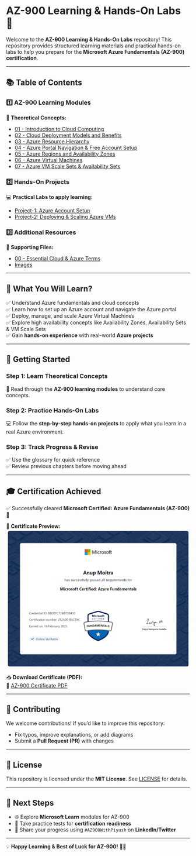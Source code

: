 # **AZ-900 Learning & Hands-On Labs** 🚀  

Welcome to the **AZ-900 Learning & Hands-On Labs** repository! This repository provides structured learning materials and practical hands-on labs to help you prepare for the **Microsoft Azure Fundamentals (AZ-900) certification**.  

---

## 📚 **Table of Contents**  
### **1️⃣ AZ-900 Learning Modules**  
📖 **Theoretical Concepts:**  
- [01 - Introduction to Cloud Computing](01-introduction-to-cloud-computing.md)  
- [02 - Cloud Deployment Models and Benefits](02-cloud-deployment-models-and-benefits.md)  
- [03 - Azure Resource Hierarchy](03-azure-resource-hierarchy.md)  
- [04 - Azure Portal Navigation & Free Account Setup](04-azure-portal-setup.md)  
- [05 - Azure Regions and Availability Zones](05-azure-regions-availability-zones.md)  
- [06 - Azure Virtual Machines](06-azure-virtual-machines.md)  
- [07 - Azure VM Scale Sets & Availability Sets](07-azure-vmss-availability-sets.md)  

### **2️⃣ Hands-On Projects**  
💻 **Practical Labs to apply learning:**  
- [Project-1: Azure Account Setup](Projects_HandsOn/Project-1_Azure-Account-Setup.md)  
- [Project-2: Deploying & Scaling Azure VMs](Projects_HandsOn/Project-2_Deploying-Scaling-Azure-VMs.md)  

### **3️⃣ Additional Resources**  
📂 **Supporting Files:**  
- [00 - Essential Cloud & Azure Terms](00-glossary.md)  
- [Images](images/)  

---

## 🎯 **What You Will Learn?**  
✅ Understand Azure fundamentals and cloud concepts  
✅ Learn how to set up an Azure account and navigate the Azure portal  
✅ Deploy, manage, and scale Azure Virtual Machines  
✅ Explore high availability concepts like Availability Zones, Availability Sets & VM Scale Sets  
✅ Gain **hands-on experience** with real-world **Azure projects**  

---

## 🚀 **Getting Started**  
### **Step 1: Learn Theoretical Concepts**  
📖 Read through the **AZ-900 learning modules** to understand core concepts.  

### **Step 2: Practice Hands-On Labs**  
💻 Follow the **step-by-step hands-on projects** to apply what you learn in a real Azure environment.  

### **Step 3: Track Progress & Revise**  
✅ Use the glossary for quick reference  
✅ Review previous chapters before moving ahead  

---

## 🎓 **Certification Achieved**  
✅ Successfully cleared **Microsoft Certified: Azure Fundamentals (AZ-900)** 🎉  

📜 **Certificate Preview:**  
![AZ-900 Certificate](Certificate/AZ-900_Certificate.png)  

📥 **Download Certificate (PDF):**  
🔗 [AZ-900 Certificate PDF](Certificate/AZ-900_Certificate.pdf)  

---

## 🤝 **Contributing**  
We welcome contributions! If you’d like to improve this repository:  
- Fix typos, improve explanations, or add diagrams  
- Submit a **Pull Request (PR)** with changes  

---

## 📜 **License**  
This repository is licensed under the **MIT License**. See [LICENSE](LICENSE) for details.  

---

## 🎯 **Next Steps**  
- 🌐 Explore **Microsoft Learn** modules for AZ-900  
- 📝 Take practice tests for **certification readiness**  
- 📢 Share your progress using `#AZ900WithPiyush` on **LinkedIn/Twitter**  

---

💡 **Happy Learning & Best of Luck for AZ-900!** 🎉🚀
